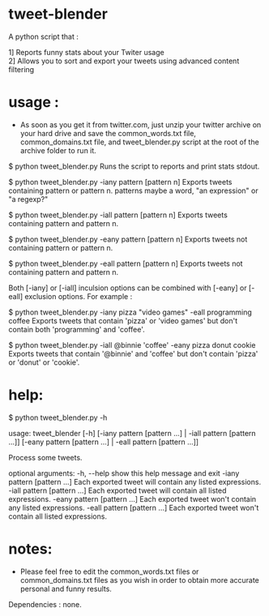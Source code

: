 tweet-blender
=============

A python script that : 

1] Reports funny stats about your Twiter usage  
2] Allows you to sort and export your tweets using advanced content filtering

usage :
======
- As soon as you get it from twitter.com, just unzip your twitter archive on your hard drive and save the common_words.txt file, common_domains.txt file, and tweet_blender.py script at the root of the archive folder to run it.

$ python tweet_blender.py
Runs the script to reports and print stats stdout.

$ python tweet_blender.py -iany pattern [pattern n]
Exports tweets containing pattern or pattern n. patterns maybe a word, "an expression" or "a regexp?"

$ python tweet_blender.py -iall pattern [pattern n]
Exports tweets containing pattern and pattern n. 

$ python tweet_blender.py -eany pattern [pattern n]
Exports tweets not containing pattern or pattern n.

$ python tweet_blender.py -eall pattern [pattern n]
Exports tweets not containing pattern and pattern n.

Both [-iany] or [-iall] inculsion options can be combined with [-eany] or [-eall] exclusion options. 
For example :

$ python tweet_blender.py -iany pizza "video games" -eall programming coffee
Exports tweets that contain 'pizza' or 'video games' but don't contain both 'programming' and 'coffee'.

$ python tweet_blender.py -iall @binnie 'coffee' -eany pizza donut cookie
Exports tweets that contain '@binnie' and 'coffee' but don't contain 'pizza' or 'donut' or 'cookie'.

help:
=====
$ python tweet_blender.py -h

usage: tweet_blender [-h] [-iany pattern [pattern ...] | -iall pattern
                     [pattern ...]] [-eany pattern [pattern ...] | -eall
                     pattern [pattern ...]]

Process some tweets.

optional arguments:
  -h, --help            show this help message and exit
  -iany pattern [pattern ...]
                        Each exported tweet will contain any listed expressions.
  -iall pattern [pattern ...]
                        Each exported tweet will contain all listed expressions.
  -eany pattern [pattern ...]
                        Each exported tweet won't contain any listed expressions.
  -eall pattern [pattern ...]
                        Each exported tweet won't contain all listed expressions.

notes:
======

- Please feel free to edit the common_words.txt files or common_domains.txt files as you wish in order to obtain more accurate personal and funny results.

Dependencies : none.

